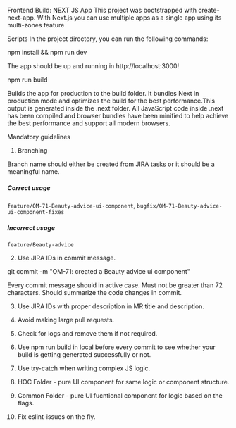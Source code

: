 Frontend Build: NEXT JS App
This project was bootstrapped with create-next-app.
With Next.js you can use multiple apps as a single app using its multi-zones feature

Scripts
In the project directory, you can run the following commands:

npm install && npm run dev

The app should be up and running in http://localhost:3000!

npm run build

Builds the app for production to the build folder. It bundles Next in production mode and optimizes the build for the best performance.This output is generated inside the .next folder.
All JavaScript code inside .next has been compiled and browser bundles have been minified to help achieve the best performance and support all modern browsers.


Mandatory guidelines

1. Branching

Branch name should either be created from JIRA tasks or it should be a meaningful name.

##### Correct usage

`feature/OM-71-Beauty-advice-ui-component`, `bugfix/OM-71-Beauty-advice-ui-component-fixes`

##### Incorrect usage

`feature/Beauty-advice`

2. Use JIRA IDs in commit message.

git commit -m "OM-71: created a Beauty advice ui component"

Every commit message should in active case. Must not be greater than 72 characters. Should
summarize the code changes in commit.

3. Use JIRA IDs with proper description in MR title and description.

5. Avoid making large pull requests.

6. Check for logs and remove them if not required.

7. Use npm run build in local before every commit to see whether your build is getting generated successfully or not.

8. Use try-catch when writing complex JS logic.

9. HOC Folder - pure UI component for same logic or component structure.

10. Common Folder - pure UI fucntional component for logic based on the flags.

11. Fix eslint-issues on the fly.

